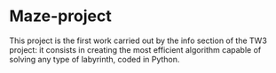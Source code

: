 # Maze-project
This project is the first work carried out by the info section of the TW3 project: it consists in creating the most efficient algorithm capable of solving any type of labyrinth, coded in Python. 
